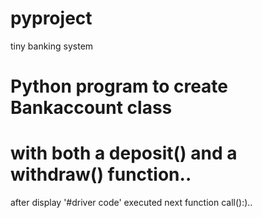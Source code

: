 # pyproject
tiny banking system
# Python program to create Bankaccount class
# with both a deposit() and a withdraw() function..
after display 
'#driver code'
executed
next function call():)..
